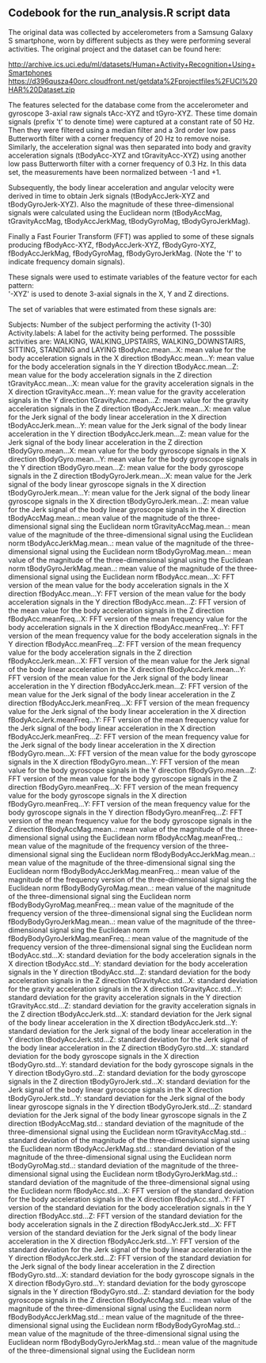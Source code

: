 ## Codebook for the run_analysis.R script data

The original data was collected by accelerometers from a Samsung Galaxy S smartphone, worn by different subjects as they were performing several activities. The original project and the dataset can be found here:

http://archive.ics.uci.edu/ml/datasets/Human+Activity+Recognition+Using+Smartphones
https://d396qusza40orc.cloudfront.net/getdata%2Fprojectfiles%2FUCI%20HAR%20Dataset.zip

The features selected for the database come from the accelerometer and gyroscope 3-axial raw signals tAcc-XYZ and tGyro-XYZ. These time domain signals (prefix 't' to denote time) were captured at a constant rate of 50 Hz. Then they were filtered using a median filter and a 3rd order low pass Butterworth filter with a corner frequency of 20 Hz to remove noise. Similarly, the acceleration signal was then separated into body and gravity acceleration signals (tBodyAcc-XYZ and tGravityAcc-XYZ) using another low pass Butterworth filter with a corner frequency of 0.3 Hz. In this data set, the measurements have been normalized between -1 and +1.

Subsequently, the body linear acceleration and angular velocity were derived in time to obtain Jerk signals (tBodyAccJerk-XYZ and tBodyGyroJerk-XYZ). Also the magnitude of these three-dimensional signals were calculated using the Euclidean norm (tBodyAccMag, tGravityAccMag, tBodyAccJerkMag, tBodyGyroMag, tBodyGyroJerkMag). 

Finally a Fast Fourier Transform (FFT) was applied to some of these signals producing fBodyAcc-XYZ, fBodyAccJerk-XYZ, fBodyGyro-XYZ, fBodyAccJerkMag, fBodyGyroMag, fBodyGyroJerkMag. (Note the 'f' to indicate frequency domain signals). 

These signals were used to estimate variables of the feature vector for each pattern:  
'-XYZ' is used to denote 3-axial signals in the X, Y and Z directions.

The set of variables that were estimated from these signals are: 

Subjects: Number of the subject performing the activity (1-30)
Activity.labels: A label for the activity being performed. The posssible activities are: WALKING, WALKING_UPSTAIRS, WALKING_DOWNSTAIRS, SITTING, STANDING and LAYING
tBodyAcc.mean...X: mean value for the body acceleration signals in the X direction
tBodyAcc.mean...Y: mean value for the body acceleration signals in the Y direction
tBodyAcc.mean...Z: mean value for the body acceleration signals in the Z direction
tGravityAcc.mean...X: mean value for the gravity acceleration signals in the X direction
tGravityAcc.mean...Y: mean value for the gravity acceleration signals in the Y direction
tGravityAcc.mean...Z: mean value for the gravity acceleration signals in the Z direction
tBodyAccJerk.mean...X: mean value for the Jerk signal of the body linear acceleration in the X direction
tBodyAccJerk.mean...Y: mean value for the Jerk signal of the body linear acceleration in the Y direction
tBodyAccJerk.mean...Z: mean value for the Jerk signal of the body linear acceleration in the Z direction
tBodyGyro.mean...X: mean value for the body gyroscope signals in the X direction
tBodyGyro.mean...Y: mean value for the body gyroscope signals in the Y direction
tBodyGyro.mean...Z: mean value for the body gyroscope signals in the Z direction
tBodyGyroJerk.mean...X: mean value for the Jerk signal of the body linear gyroscope signals in the X direction
tBodyGyroJerk.mean...Y: mean value for the Jerk signal of the body linear gyroscope signals in the X direction
tBodyGyroJerk.mean...Z: mean value for the Jerk signal of the body linear gyroscope signals in the X direction
tBodyAccMag.mean..: mean value of the magnitude of the three-dimensional signal sing the Euclidean norm
tGravityAccMag.mean..: mean value of the magnitude of the three-dimensional signal using the Euclidean norm
tBodyAccJerkMag.mean..: mean value of the magnitude of the three-dimensional signal using the Euclidean norm
tBodyGyroMag.mean..: mean value of the magnitude of the three-dimensional signal using the Euclidean norm
tBodyGyroJerkMag.mean..: mean value of the magnitude of the three-dimensional signal using the Euclidean norm
fBodyAcc.mean...X: FFT version of the mean value for the body acceleration signals in the X direction
fBodyAcc.mean...Y: FFT version of the mean value for the body acceleration signals in the Y direction
fBodyAcc.mean...Z: FFT version of the mean value for the body acceleration signals in the Z direction
fBodyAcc.meanFreq...X: FFT version of the mean frequency value for the body acceleration signals in the X direction
fBodyAcc.meanFreq...Y: FFT version of the mean frequency value for the body acceleration signals in the Y direction
fBodyAcc.meanFreq...Z: FFT version of the mean frequency value for the body acceleration signals in the Z direction
fBodyAccJerk.mean...X: FFT version of the mean value for the Jerk signal of the body linear acceleration in the X direction
fBodyAccJerk.mean...Y: FFT version of the mean value for the Jerk signal of the body linear acceleration in the Y direction
fBodyAccJerk.mean...Z: FFT version of the mean value for the Jerk signal of the body linear acceleration in the Z direction
fBodyAccJerk.meanFreq...X: FFT version of the mean frequency value for the Jerk signal of the body linear acceleration in the X direction
fBodyAccJerk.meanFreq...Y: FFT version of the mean frequency value for the Jerk signal of the body linear acceleration in the X direction
fBodyAccJerk.meanFreq...Z: FFT version of the mean frequency value for the Jerk signal of the body linear acceleration in the X direction
fBodyGyro.mean...X: FFT version of the mean value for the body gyroscope signals in the X direction
fBodyGyro.mean...Y: FFT version of the mean value for the body gyroscope signals in the Y direction
fBodyGyro.mean...Z: FFT version of the mean value for the body gyroscope signals in the Z direction
fBodyGyro.meanFreq...X: FFT version of the mean frequency value for the body gyroscope signals in the X direction
fBodyGyro.meanFreq...Y: FFT version of the mean frequency value for the body gyroscope signals in the Y direction
fBodyGyro.meanFreq...Z: FFT version of the mean frequency value for the body gyroscope signals in the Z direction
fBodyAccMag.mean..: mean value of the magnitude of the three-dimensional signal using the Euclidean norm
fBodyAccMag.meanFreq..: mean value of the magnitude of the frequency version of the three-dimensional signal sing the Euclidean norm
fBodyBodyAccJerkMag.mean..: mean value of the magnitude of the three-dimensional signal sing the Euclidean norm
fBodyBodyAccJerkMag.meanFreq..: mean value of the magnitude of the frequency version of the three-dimensional signal sing the Euclidean norm
fBodyBodyGyroMag.mean..: mean value of the magnitude of the three-dimensional signal sing the Euclidean norm
fBodyBodyGyroMag.meanFreq..: mean value of the magnitude of the frequency version of the three-dimensional signal sing the Euclidean norm
fBodyBodyGyroJerkMag.mean..: mean value of the magnitude of the three-dimensional signal sing the Euclidean norm
fBodyBodyGyroJerkMag.meanFreq..: mean value of the magnitude of the frequency version of the  three-dimensional signal sing the Euclidean norm
tBodyAcc.std...X: standard deviation for the body acceleration signals in the X direction
tBodyAcc.std...Y: standard deviation for the body acceleration signals in the Y direction
tBodyAcc.std...Z: standard deviation for the body acceleration signals in the Z direction
tGravityAcc.std...X: standard deviation for the gravity acceleration signals in the X direction
tGravityAcc.std...Y: standard deviation for the gravity acceleration signals in the Y direction
tGravityAcc.std...Z: standard deviation for the gravity acceleration signals in the Z direction
tBodyAccJerk.std...X: standard deviation for the Jerk signal of the body linear acceleration in the X direction
tBodyAccJerk.std...Y: standard deviation for the Jerk signal of the body linear acceleration in the Y direction
tBodyAccJerk.std...Z: standard deviation for the Jerk signal of the body linear acceleration in the Z direction
tBodyGyro.std...X: standard deviation for the body gyroscope signals in the X direction
tBodyGyro.std...Y: standard deviation for the body gyroscope signals in the Y direction
tBodyGyro.std...Z: standard deviation for the body gyroscope signals in the Z direction
tBodyGyroJerk.std...X: standard deviation for the Jerk signal of the body linear gyroscope signals in the X direction
tBodyGyroJerk.std...Y: standard deviation for the Jerk signal of the body linear gyroscope signals in the Y direction
tBodyGyroJerk.std...Z: standard deviation for the Jerk signal of the body linear gyroscope signals in the Z direction
tBodyAccMag.std..: standard deviation of the magnitude of the three-dimensional signal using the Euclidean norm
tGravityAccMag.std..: standard deviation of the magnitude of the three-dimensional signal using the Euclidean norm
tBodyAccJerkMag.std..: standard deviation of the magnitude of the three-dimensional signal using the Euclidean norm
tBodyGyroMag.std..: standard deviation of the magnitude of the three-dimensional signal using the Euclidean norm
tBodyGyroJerkMag.std..: standard deviation of the magnitude of the three-dimensional signal using the Euclidean norm
fBodyAcc.std...X: FFT version of the standard deviation for the body acceleration signals in the X direction
fBodyAcc.std...Y: FFT version of the standard deviation for the body acceleration signals in the Y direction
fBodyAcc.std...Z: FFT version of the standard deviation for the body acceleration signals in the Z direction
fBodyAccJerk.std...X: FFT version of the standard deviation for the Jerk signal of the body linear acceleration in the X direction
fBodyAccJerk.std...Y: FFT version of the standard deviation for the Jerk signal of the body linear acceleration in the Y direction
fBodyAccJerk.std...Z: FFT version of the standard deviation for the Jerk signal of the body linear acceleration in the Z direction
fBodyGyro.std...X: standard deviation for the body gyroscope signals in the X direction
fBodyGyro.std...Y: standard deviation for the body gyroscope signals in the Y direction
fBodyGyro.std...Z: standard deviation for the body gyroscope signals in the Z direction
fBodyAccMag.std..: mean value of the magnitude of the three-dimensional signal using the Euclidean norm
fBodyBodyAccJerkMag.std..: mean value of the magnitude of the three-dimensional signal using the Euclidean norm
fBodyBodyGyroMag.std..: mean value of the magnitude of the three-dimensional signal using the Euclidean norm
fBodyBodyGyroJerkMag.std..: mean value of the magnitude of the three-dimensional signal using the Euclidean norm